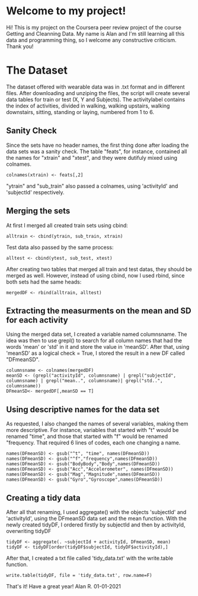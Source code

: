 ﻿# Welcome to my project!

Hi! This is my project on the Coursera peer review project of the course Getting and Cleanning Data. My name is Alan and I'm still learning all this data and programming thing, so I welcome any constructive criticism. Thank you!


# The Dataset

The dataset offered with wearable data was in .txt format and in different files. After downloading and unziping the files, the script will create several data tables for train or test (X, Y and Subjects). The activitylabel contains the index of activities, divided in walking, walking upstairs, walking downstairs, sitting, standing or laying, numbered from 1 to 6.

## Sanity Check

Since the sets have no header names, the first thing done after loading the data sets was a sanity check. The table "feats", for instance, contained all the names for "xtrain" and "xtest", and they were dutifuly mixed using colnames. 

    colnames(xtrain) <- feats[,2]
"ytrain" and "sub_train" also passed a colnames, using 'activityId' and 'subjectId' respectively.

## Merging the sets

At first I merged all created train 
sets using cbind:

    alltrain <- cbind(ytrain, sub_train, xtrain)
Test data also passed by the same process:

    alltest <- cbind(ytest, sub_test, xtest)

After creating two tables that merged all train and test datas, they should be merged as well. However, instead of using cbind, now I used rbind, since both sets had the same heads:

    mergedDF <- rbind(alltrain, alltest)

## Extracting the measurments on the mean and SD for each activity

Using the merged data set, I created a variable named columnsname. The idea was then to use grepl() to search for all column names that had the words 'mean' or 'std' in it and store the value in 'meanSD'. After that, using 'meanSD' as a logical check = True, I stored the result in a new DF called "DFmeanSD".

    columnsname <- colnames(mergedDF)
    meanSD <- (grepl("activityId", columnsname) | grepl("subjectId", columnsname) | grepl("mean..", columnsname)| grepl("std..", columnsname))
    DFmeanSD<- mergedDF[,meanSD == T]

## Using descriptive names for the data set

As requested, I also changed the names of several variables, making them more descriptive. For instance, variables that started with "t" would be renamed "time", and those that started with "f" would be renamed "frequency. That required 6 lines of codes, each one changing a name.

    names(DFmeanSD) <- gsub("^t", "time", names(DFmeanSD))
    names(DFmeanSD) <- gsub("^f","frequency",names(DFmeanSD))
    names(DFmeanSD) <- gsub("BodyBody","Body",names(DFmeanSD))
    names(DFmeanSD) <- gsub("Acc","Accelerometer", names(DFmeanSD))
    names(DFmeanSD) <- gsub("Mag","Magnitude",names(DFmeanSD))
    names(DFmeanSD) <- gsub("Gyro","Gyroscope",names(DFmeanSD))

## Creating a tidy data

After all that renaming, I used aggregate() with the objects 'subjectId' and 'activityId', using the DFmeanSD data set and the mean function.
With the newly created tidyDF, I ordered firstly by subjectId and then by activityId, overwriting tidyDF

    tidyDF <- aggregate(. ~subjectId + activityId, DFmeanSD, mean)
    tidyDF <- tidyDF[order(tidyDF$subjectId, tidyDF$activityId),]

After that, I created a txt file called 'tidy_data.txt' with the write.table function.

    write.table(tidyDF, file = 'tidy_data.txt', row.name=F)
That's it!
Have a great year!
Alan R.
01-01-2021
